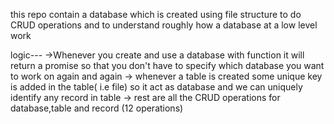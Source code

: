 this repo contain a database which is created using file structure to do CRUD operations and to understand roughly how a database at a low level work

logic---
->Whenever you create and use a database with function it will return a promise so that you don't have to specify which database you want to work on again and again
-> whenever a table is created some unique key is added in the table( i.e file) so it act as database and we can uniquely identify any record in table
-> rest are all the CRUD operations for database,table and record (12 operations)

